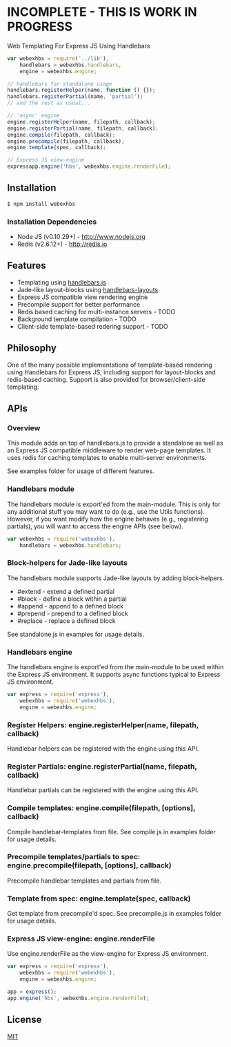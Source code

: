 # INCOMPLETE - THIS IS WORK IN PROGRESS

  Web Templating For Express JS Using Handlebars

```js
var webexhbs = require('../lib'),
    handlebars = webexhbs.handlebars,
    engine = webexhbs.engine;

// handlebars for standalone usage
handlebars.registerHelper(name, function () {});
handlebars.registerPartial(name, 'partial');
// and the rest as usual...

// 'async' engine
engine.registerHelper(name, filepath, callback);
engine.registerPartial(name, filepath, callback);
engine.compile(filepath, callback);
engine.precompile(filepath, callback);
engine.template(spec, callback);

// Express JS view-engine
expressapp.engine('hbs', webexhbs.engine.renderFile);
```

## Installation

```bash
$ npm install webexhbs
```

### Installation Dependencies

  * Node JS (v0.10.29+) - http://www.nodejs.org
  * Redis (v2.6.12+) - http://redis.io

## Features

  * Templating using [handlebars.js](https://github.com/wycats/handlebars.js)
  * Jade-like layout-blocks using [handlebars-layouts](https://github.com/shannonmoeller/handlebars-layouts)
  * Express JS compatible view rendering engine
  * Precompile support for better performance
  * Redis based caching for multi-instance servers - TODO
  * Background template compilation - TODO
  * Client-side template-based redering support - TODO

## Philosophy

  One of the many possible implementations of template-based rendering using Handlebars
  for Express JS, including support for layout-blocks and redis-based caching. Support
  is also provided for browser/client-side templating.

## APIs

### Overview

  This module adds on top of handlebars.js to provide a standalone as well as an Express JS 
  compatible middleware to render web-page templates. It uses redis for caching templates to
  enable multi-server environments.

  See examples folder for usage of different features.

### Handlebars module

  The handlebars module is export'ed from the main-module. This is only for any additional stuff
  you may want to do (e.g., use the Utils functions). However, if you want modify how the engine
  behaves (e.g., registering partials), you will want to access the engine APIs (see below).
  

```js
var webexhbs = require('webexhbs'),
    handlebars = webexhbs.handlebars;
```

### Block-helpers for Jade-like layouts

  The handlebars module supports Jade-like layouts by adding block-helpers.
  * #extend - extend a defined partial
  * #block - define a block within a partial
  * #append - append to a defined block
  * #prepend - prepend to a defined block
  * #replace - replace a defined block

  See standalone.js in examples for usage details.

### Handlebars engine

  The handlebars engine is export'ed from the main-module to be used within the Express JS
  environment. It supports async functions typical to Express JS environment.

```js
var express = require('express'),
    webexhbs = require('webexhbs'),
    engine = webexhbs.engine;
```

### Register Helpers: engine.registerHelper(name, filepath, callback)

  Handlebar helpers can be registered with the engine using this API.

### Register Partials: engine.registerPartial(name, filepath, callback)

  Handlebar partials can be registered with the engine using this API.

### Compile templates: engine.compile(filepath, [options], callback)

  Compile handlebar-templates from file.
  See compile.js in examples folder for usage details.

### Precompile templates/partials to spec: engine.precompile(filepath, [options], callback)

  Precompile handlebar templates and partials from file.

### Template from spec: engine.template(spec, callback)

  Get template from precompile'd spec.
  See precompile.js in examples folder for usage details.

### Express JS view-engine: engine.renderFile

  Use engine.renderFile as the view-engine for Express JS  environment.

```js
var express = require('express'),
    webexhbs = require('webexhbs'),
    engine = webexhbs.engine;

app = express();
app.engine('hbs', webexhbs.engine.renderFile);
```

## License

  [MIT](LICENSE)
